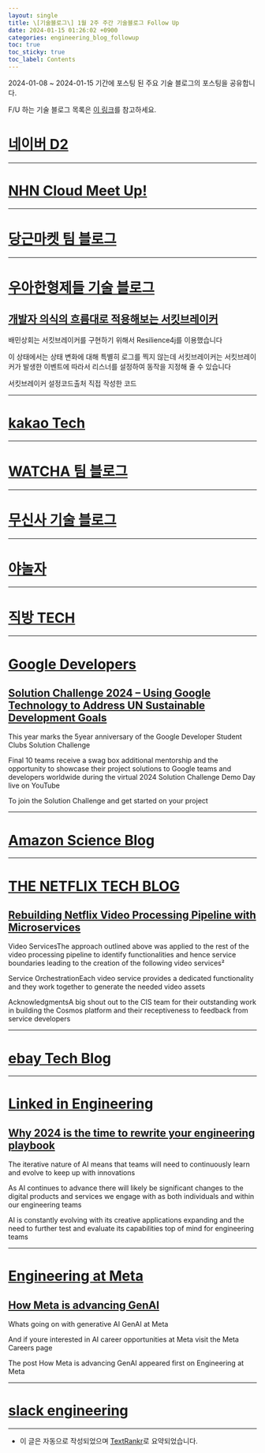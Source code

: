 ```yaml
---
layout: single
title: \[기술블로그\] 1월 2주 주간 기술블로그 Follow Up
date: 2024-01-15 01:26:02 +0900
categories: engineering_blog_followup
toc: true
toc_sticky: true
toc_label: Contents
---
```


2024-01-08 ~ 2024-01-15 기간에 포스팅 된 주요 기술 블로그의 포스팅을 공유합니다.

F/U 하는 기술 블로그 목록은 [이 링크](https://cherrue.github.io/engineering_blog_followup/searchengine/FU-%EA%B8%B0%EC%88%A0-%EB%B8%94%EB%A1%9C%EA%B7%B8-%EB%AA%A9%EB%A1%9D/)를 참고하세요.

# [네이버 D2](https://d2.naver.com/d2.atom)

---



# [NHN Cloud Meet Up!](https://meetup.toast.com/rss)

---



# [당근마켓 팀 블로그](https://medium.com/feed/daangn)

---



# [우아한형제들 기술 블로그](https://techblog.woowahan.com/feed/)

## [개발자 의식의 흐름대로 적용해보는 서킷브레이커](https://techblog.woowahan.com/15694/)

 배민상회는 서킷브레이커를 구현하기 위해서 Resilience4j를 이용했습니다

 이 상태에서는 상태 변화에 대해 특별히 로그를 찍지 않는데 서킷브레이커는 서킷브레이커가 발생한 이벤트에 따라서 리스너를 설정하여 동작을 지정해 줄 수 있습니다

 서킷브레이커 설정코드출처 직접 작성한 코드

---



# [kakao Tech](https://tech.kakao.com/feed/)

---



# [WATCHA 팀 블로그](https://medium.com/feed/watcha)

---



# [무신사 기술 블로그](https://medium.com/feed/musinsa-tech)

---



# [야놀자](https://medium.com/feed/yanolja)

---



# [직방 TECH](https://medium.com/feed/zigbang)

---



# [Google Developers](https://developers.googleblog.com/feeds/posts/default?alt=rss)

## [Solution Challenge 2024 – Using Google Technology to Address UN Sustainable Development Goals](http://developers.googleblog.com/2024/01/solution-challenge-2024-using-google-technology-to-address-united-nations-sustainable-development-goals.html)

 This year marks the 5year anniversary of the Google Developer Student Clubs Solution Challenge

 Final 10 teams receive a swag box additional mentorship and the opportunity to showcase their project solutions to Google teams and developers worldwide during the virtual 2024 Solution Challenge Demo Day live on YouTube

 To join the Solution Challenge and get started on your project

---



# [Amazon Science Blog](https://www.amazon.science/index.rss)

---



# [THE NETFLIX TECH BLOG](https://netflixtechblog.com/feed)

## [Rebuilding Netflix Video Processing Pipeline with Microservices](https://netflixtechblog.com/rebuilding-netflix-video-processing-pipeline-with-microservices-4e5e6310e359?source=rss----2615bd06b42e---4)

 Video ServicesThe approach outlined above was applied to the rest of the video processing pipeline to identify functionalities and hence service boundaries leading to the creation of the following video services²

 Service OrchestrationEach video service provides a dedicated functionality and they work together to generate the needed video assets

 AcknowledgmentsA big shout out to the CIS team for their outstanding work in building the Cosmos platform and their receptiveness to feedback from service developers

---



# [ebay Tech Blog](https://tech.ebayinc.com/rss)

---



# [Linked in Engineering](https://engineering.linkedin.com/blog.rss.html)

## [Why 2024 is the time to rewrite your engineering playbook](https://engineering.linkedin.com/blog/2023/why-2024-is-the-time-to-rewrite-your-engineering-playbook)

 The iterative nature of AI means that teams will need to continuously learn and evolve to keep up with innovations

 As AI continues to advance there will likely be significant changes to the digital products and services we engage with as both individuals and within our engineering teams

 AI is constantly evolving with its creative applications expanding and the need to further test and evaluate its capabilities top of mind for engineering teams

---



# [Engineering at Meta](https://engineering.fb.com/feed/)

## [How Meta is advancing GenAI](https://engineering.fb.com/2024/01/11/ml-applications/meta-advancing-genai/)

 Whats going on with generative AI GenAI at Meta

 And if youre interested in AI career opportunities at Meta visit the Meta Careers page

 The post How Meta is advancing GenAI appeared first on Engineering at Meta

---



# [slack engineering](https://slack.engineering/feed/)

---

* 이 글은 자동으로 작성되었으며 [TextRankr](https://github.com/theeluwin/textrankr)로 요약되었습니다.
